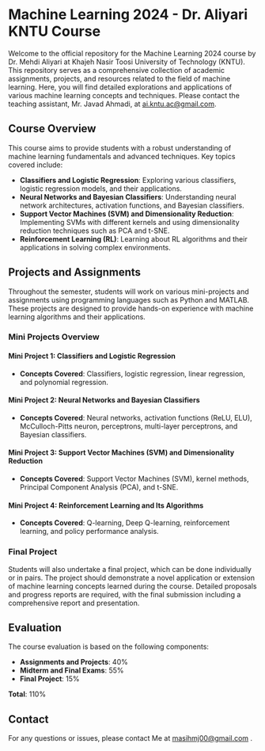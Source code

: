 # Machine Learning 2024 - Dr. Aliyari KNTU Course
Welcome to the official repository for the Machine Learning 2024 course by Dr. Mehdi Aliyari at Khajeh Nasir Toosi University of Technology (KNTU). This repository serves as a comprehensive collection of academic assignments, projects, and resources related to the field of machine learning. Here, you will find detailed explorations and applications of various machine learning concepts and techniques.
Please contact the teaching assistant, Mr. Javad Ahmadi, at [ai.kntu.ac@gmail.com](mailto:ai.kntu.ac@gmail.com).

## Course Overview

This course aims to provide students with a robust understanding of machine learning fundamentals and advanced techniques. Key topics covered include:

- **Classifiers and Logistic Regression**: Exploring various classifiers, logistic regression models, and their applications.
- **Neural Networks and Bayesian Classifiers**: Understanding neural network architectures, activation functions, and Bayesian classifiers.
- **Support Vector Machines (SVM) and Dimensionality Reduction**: Implementing SVMs with different kernels and using dimensionality reduction techniques such as PCA and t-SNE.
- **Reinforcement Learning (RL)**: Learning about RL algorithms and their applications in solving complex environments.

## Projects and Assignments

Throughout the semester, students will work on various mini-projects and assignments using programming languages such as Python and MATLAB. These projects are designed to provide hands-on experience with machine learning algorithms and their applications.

### Mini Projects Overview

#### Mini Project 1: Classifiers and Logistic Regression
- **Concepts Covered**: Classifiers, logistic regression, linear regression, and polynomial regression.

#### Mini Project 2: Neural Networks and Bayesian Classifiers
- **Concepts Covered**: Neural networks, activation functions (ReLU, ELU), McCulloch-Pitts neuron, perceptrons, multi-layer perceptrons, and Bayesian classifiers.

#### Mini Project 3: Support Vector Machines (SVM) and Dimensionality Reduction
- **Concepts Covered**: Support Vector Machines (SVM), kernel methods, Principal Component Analysis (PCA), and t-SNE.

#### Mini Project 4: Reinforcement Learning and Its Algorithms
- **Concepts Covered**: Q-learning, Deep Q-learning, reinforcement learning, and policy performance analysis.

### Final Project

Students will also undertake a final project, which can be done individually or in pairs. The project should demonstrate a novel application or extension of machine learning concepts learned during the course. Detailed proposals and progress reports are required, with the final submission including a comprehensive report and presentation.

## Evaluation

The course evaluation is based on the following components:

- **Assignments and Projects**: 40%
- **Midterm and Final Exams**: 55%
- **Final Project**: 15%

**Total**: 110%


## Contact

For any questions or issues, please contact Me at [masihmj00@gmail.com](mailto:masihmj00@gmail.com) .

